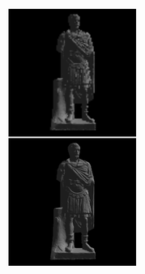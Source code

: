 <!-- ![120x120 render](/renders/120x120.png?raw=true "120x120 render" | width=100) -->
<p float="left">
    <img src="/renders/120x120.png?raw=true" width="50%">
    <img src="/renders/1000x1000.png?raw=true" width="50%">
</p>